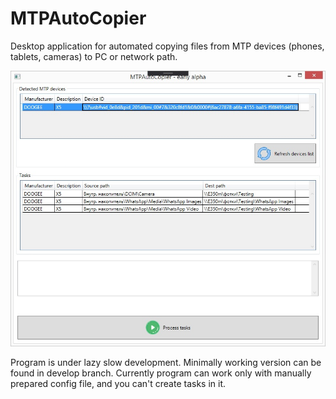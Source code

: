 # MTPAutoCopier

Desktop application for automated copying files from MTP devices (phones, tablets, cameras) to PC or network path.

 ![Screenshot](screenshot.jpg)

Program is under lazy slow development. Minimally working version can be found in develop branch.
Currently program can work only with manually prepared config file, and you can't create tasks in it.

